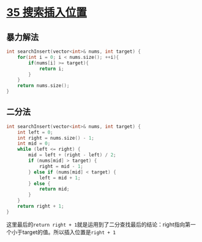 # [ 35 搜索插入位置](https://leetcode.cn/problems/search-insert-position/)

## 暴力解法

~~~c++
int searchInsert(vector<int>& nums, int target) {
    for(int i = 0; i < nums.size(); ++i){
        if(nums[i] >= target){
            return i;
        }
    }
    return nums.size();
}
~~~

## 二分法

~~~c++
int searchInsert(vector<int>& nums, int target) {
    int left = 0;
    int right = nums.size() - 1;
    int mid = 0;
    while (left <= right) {
        mid = left + (right - left) / 2;
        if (nums[mid] > target) {
            right = mid - 1;
        } else if (nums[mid] < target) {
            left = mid + 1;
        } else {
            return mid;
        }
    }
    return right + 1;
}
~~~

这里最后的`return right + 1`就是运用到了二分查找最后的结论：right指向第一个小于target的值。所以插入位置是`right + 1`